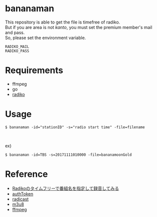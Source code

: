 # bananaman

 This repository is able to get the file is timefree of radiko. <br> But if you are area is not *kanto*, you must set the premium member's mail and pass. <br>
 So, please set the environment variable.
 
 ```
 RADIKO_MAIL
 RADIKO_PASS
 ```
 
# Requirements
- ffmpeg
- go
- [radiko](http://radiko.jp/)

# Usage
```
$ bananaman -id="stationID" -s="radio start time" -file=filename 
```
<br>

ex)

```
$ bananaman -id=TBS -s=20171111010000 -file=bananamoonGold
```

# Reference
- [Radikoのタイムフリーで番組名を指定して録音してみる](http://d.hatena.ne.jp/nyanonon/touch/20161211)
- [authToken](https://github.com/yyoshiki41/go-radiko/blob/master/auth.go)
- [radicast](https://github.com/soh335/radicast/blob/master/radiko.go)
- [m3u8](https://ja.wikipedia.org/wiki/M3U)
- [ffmpeg](https://hori-ryota.com/blog/ffmpeg-mp4-concatenate/)


